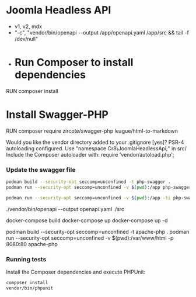 # Joomla Headless API

- v1, v2, mdx
- "-c", "vendor/bin/openapi --output /app/openapi.yaml /app/src && tail -f /dev/null"
- # Run Composer to install dependencies
RUN composer install

# Install Swagger-PHP
RUN composer require zircote/swagger-php league/html-to-markdown


Would you like the vendor directory added to your .gitignore [yes]?
PSR-4 autoloading configured. Use "namespace Cr8\JoomlaHeadlessApi;" in src/
Include the Composer autoloader with: require 'vendor/autoload.php';



### Update the swagger file
```bash
podman build --security-opt seccomp=unconfined -t php-swagger .
podman run --security-opt seccomp=unconfined -v $(pwd):/app php-swagger

podman run --security-opt seccomp=unconfined -v $(pwd):/app -ti php-swagger "vendor/bin/openapi --output /app/openapi.yaml /app/src"
```

./vendor/bin/openapi --output openapi.yaml ./src



docker-compose build
docker-compose up
docker-compose up -d

podman build --security-opt seccomp=unconfined -t apache-php .
podman run --security-opt seccomp=unconfined -v $(pwd):/var/www/html -p 8080:80 apache-php

### Running tests

Install the Composer dependencies and execute PHPUnit:

```bash
composer install
vendor/bin/phpunit
```
